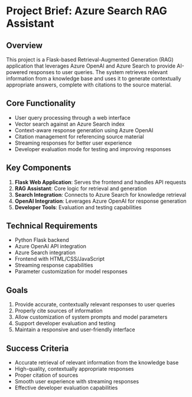 # Project Brief: Azure Search RAG Assistant

## Overview
This project is a Flask-based Retrieval-Augmented Generation (RAG) application that leverages Azure OpenAI and Azure Search to provide AI-powered responses to user queries. The system retrieves relevant information from a knowledge base and uses it to generate contextually appropriate answers, complete with citations to the source material.

## Core Functionality
- User query processing through a web interface
- Vector search against an Azure Search index
- Context-aware response generation using Azure OpenAI
- Citation management for referencing source material
- Streaming responses for better user experience
- Developer evaluation mode for testing and improving responses

## Key Components
1. **Flask Web Application**: Serves the frontend and handles API requests
2. **RAG Assistant**: Core logic for retrieval and generation
3. **Search Integration**: Connects to Azure Search for knowledge retrieval
4. **OpenAI Integration**: Leverages Azure OpenAI for response generation
5. **Developer Tools**: Evaluation and testing capabilities

## Technical Requirements
- Python Flask backend
- Azure OpenAI API integration
- Azure Search integration
- Frontend with HTML/CSS/JavaScript
- Streaming response capabilities
- Parameter customization for model responses

## Goals
1. Provide accurate, contextually relevant responses to user queries
2. Properly cite sources of information
3. Allow customization of system prompts and model parameters
4. Support developer evaluation and testing
5. Maintain a responsive and user-friendly interface

## Success Criteria
- Accurate retrieval of relevant information from the knowledge base
- High-quality, contextually appropriate responses
- Proper citation of sources
- Smooth user experience with streaming responses
- Effective developer evaluation capabilities
